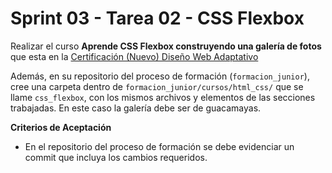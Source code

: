 # Sprint 03 - Tarea 02 - CSS Flexbox

Realizar el curso **Aprende CSS Flexbox construyendo una galería de fotos** que esta en la [Certificación (Nuevo) Diseño Web Adaptativo](https://www.freecodecamp.org/espanol/learn/2022/responsive-web-design/)

Además, en su repositorio del proceso de formación (`formacion_junior`), cree una carpeta dentro de  `formacion_junior/cursos/html_css/` que se llame `css_flexbox`, con los mismos archivos y elementos de las secciones trabajadas. En este caso la galería debe ser de guacamayas.

**Criterios de Aceptación**

- En el repositorio del proceso de formación se debe evidenciar un commit que incluya los cambios requeridos.